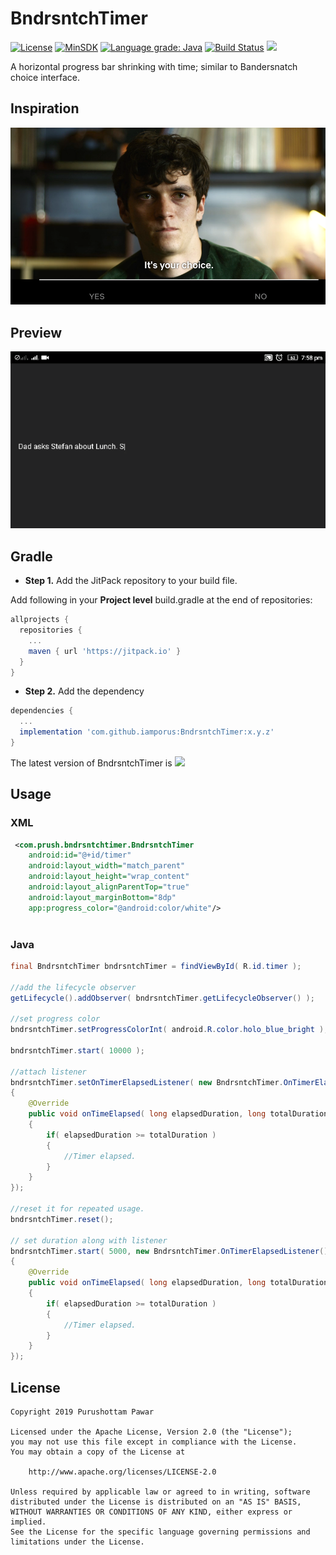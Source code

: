 # BndrsntchTimer
[![License](https://img.shields.io/badge/License%20-Apache%202-337ab7.svg)](https://www.apache.org/licenses/LICENSE-2.0)
[![MinSDK](https://img.shields.io/badge/API-15%2B-brightgreen.svg?style=flat)](https://android-arsenal.com/api?level=15)
[![Language grade: Java](https://img.shields.io/lgtm/grade/java/g/iamporus/BndrsntchTimer.svg?logo=lgtm&logoWidth=18)](https://lgtm.com/projects/g/iamporus/BndrsntchTimer/context:java)
[![Build Status](https://travis-ci.com/iamporus/BndrsntchTimer.svg?branch=master)](https://travis-ci.com/iamporus/BndrsntchTimer)
[![](https://jitpack.io/v/iamporus/BndrsntchTimer.svg)](https://jitpack.io/#iamporus/BndrsntchTimer)

A horizontal progress bar shrinking with time; similar to Bandersnatch choice interface.  
## Inspiration
<img src="bandersnatch.png" width="600">

## Preview
<img src="preview.gif">

## Gradle
* **Step 1.** Add the JitPack repository to your build file.

Add following in your **Project level** build.gradle at the end of repositories:
```gradle
allprojects {
  repositories {
    ...
    maven { url 'https://jitpack.io' }
  }
}
```
* **Step 2.** Add the dependency
```gradle
dependencies {
  ...
  implementation 'com.github.iamporus:BndrsntchTimer:x.y.z'
}
```
The latest version of BndrsntchTimer is  [![](https://jitpack.io/v/iamporus/BndrsntchTimer.svg)](https://jitpack.io/#iamporus/BndrsntchTimer)


## Usage

### XML

```xml
 <com.prush.bndrsntchtimer.BndrsntchTimer
    android:id="@+id/timer"
    android:layout_width="match_parent"
    android:layout_height="wrap_content"
    android:layout_alignParentTop="true"
    android:layout_marginBottom="8dp"
    app:progress_color="@android:color/white"/>
            
```

### Java
```java
final BndrsntchTimer bndrsntchTimer = findViewById( R.id.timer );

//add the lifecycle observer
getLifecycle().addObserver( bndrsntchTimer.getLifecycleObserver() );

//set progress color
bndrsntchTimer.setProgressColorInt( android.R.color.holo_blue_bright );

bndrsntchTimer.start( 10000 );

//attach listener
bndrsntchTimer.setOnTimerElapsedListener( new BndrsntchTimer.OnTimerElapsedListener()
{
    @Override
    public void onTimeElapsed( long elapsedDuration, long totalDuration )
    {
        if( elapsedDuration >= totalDuration )
        {
            //Timer elapsed.
        }
    }
});

//reset it for repeated usage.
bndrsntchTimer.reset();

// set duration along with listener
bndrsntchTimer.start( 5000, new BndrsntchTimer.OnTimerElapsedListener()
{
    @Override
    public void onTimeElapsed( long elapsedDuration, long totalDuration )
    {
        if( elapsedDuration >= totalDuration )
        {
            //Timer elapsed.
        }
    }
});

```

## License
```
Copyright 2019 Purushottam Pawar

Licensed under the Apache License, Version 2.0 (the "License");
you may not use this file except in compliance with the License.
You may obtain a copy of the License at

    http://www.apache.org/licenses/LICENSE-2.0

Unless required by applicable law or agreed to in writing, software
distributed under the License is distributed on an "AS IS" BASIS,
WITHOUT WARRANTIES OR CONDITIONS OF ANY KIND, either express or implied.
See the License for the specific language governing permissions and
limitations under the License.
```
